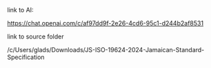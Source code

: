link to AI:

https://chat.openai.com/c/af97dd9f-2e26-4cd6-95c1-d244b2af8531

link to source folder

/c/Users/glads/Downloads/JS-ISO-19624-2024-Jamaican-Standard-Specification


